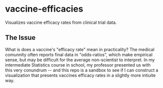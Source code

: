 # vaccine-efficacies
Visualizes vaccine efficacy rates from clinical trial data.

## The Issue
What is does a vaccine's "efficacy rate" mean in practicality? The medical comunnity often reports final data in "odds-ratios", which make empirical sense, but may be difficult for the average non-scientist to interpret.
In my intermediate Statistics course in school, my professor presented us with this very conundrum -- and this repo is a sandbox to see if I can construct a visualization that presents vaccines efficacy rates in a slightly more intiuite way.
